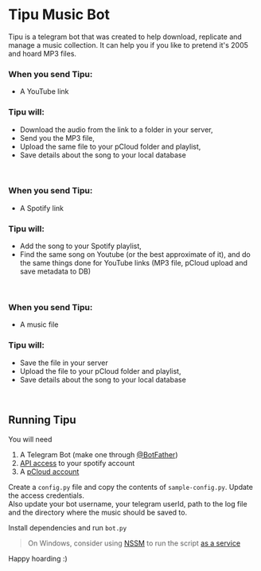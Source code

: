 # Tipu Music Bot
Tipu is a telegram bot that was created to help download, replicate and manage a music collection. It can help you if you like to pretend it's 2005 and hoard MP3 files.  

### When you send Tipu:  
- A YouTube link

### Tipu will:
- Download the audio from the link to a folder in your server,
- Send you the MP3 file,
- Upload the same file to your pCloud folder and playlist,
- Save details about the song to your local database

<br>

### When you send Tipu:  
- A Spotify link

### Tipu will:
- Add the song to your Spotify playlist,
- Find the same song on Youtube (or the best approximate of it), and do the same things done for YouTube links (MP3 file, pCloud upload and save metadata to DB)

<br>

### When you send Tipu:  
- A music file

### Tipu will:
- Save the file in your server
- Upload the file to your pCloud folder and playlist,
- Save details about the song to your local database

<br>

## Running Tipu
You will need
1. A Telegram Bot (make one through [@BotFather](https://t.me/botfather))
2. [API access](https://developer.spotify.com/) to your spotify account
3. A [pCloud account](https://e.pcloud.com/#page=register&invite=9pkRZJURX17)

Create a `config.py` file and copy the contents of `sample-config.py`. Update the access credentials.   
Also update your bot username, your telegram userId, path to the log file and the directory where the music should be saved to. 

Install dependencies and run `bot.py`

> On Windows, consider using [NSSM](https://nssm.cc/) to run the script [as a service](https://www.oreilly.com/library/view/hands-on-software-engineering/9781788622011/66a35121-d465-4318-b566-264dc91b5829.xhtml) 


Happy hoarding :)